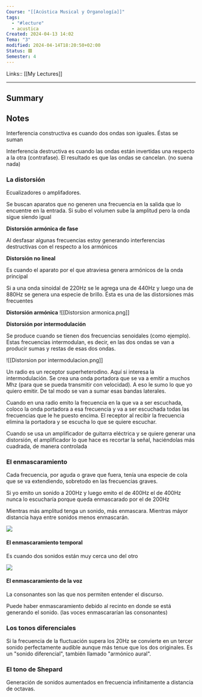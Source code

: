 ```yaml
---
Course: "[[Acústica Musical y Organología]]"
tags:
  - "#lecture"
  - acustica
Created: 2024-04-13 14:02
Tema: "3"
modified: 2024-04-14T18:20:50+02:00
Status: 🟥
Semester: 4
---
```

Links:: [[My Lectures]]
___

## Summary

## Notes

Interferencia constructiva es cuando dos ondas son iguales. Éstas se suman

Interferencia destructiva es cuando las ondas están invertidas una respecto a la otra (contrafase). El resultado es que las ondas se cancelan. (no suena nada)

### La distorsión

Ecualizadores o amplifadores.

Se buscan aparatos que no generen una frecuencia en la salida que lo encuentre en la entrada. Si subo el volumen sube la amplitud pero la onda sigue siendo igual

**Distorsión armónica de fase**

Al desfasar algunas frecuencias estoy generando interferencias destructivas con el respecto a los armónicos

**Distorsión no lineal** 

Es cuando el aparato por el que atraviesa genera armónicos de la onda principal

Si a una onda sinoidal de 220Hz se le agrega una de 440Hz y luego una de 880Hz se genera una especie de brillo. Ésta es una de las distorsiones más frecuentes

**Distorsión armónica**
![[Distorsion armonica.png]]

**Distorsión por intermodulación**

Se produce cuando se tienen dos frecuencias senoidales (como ejemplo). Estas frecuencias intermodulan, es decir, en las dos ondas se van a producir sumas y restas de esas dos ondas.

![[Distorsion por intermodulacion.png]]

Un radio es un receptor superheterodino. Aquí si interesa la intermodulación. Se crea una onda portadora que se va a emitir a muchos Mhz (para que se pueda transmitir con velocidad). A eso le sumo lo que yo quiero emitir. De tal modo se van a sumar esas bandas laterales.

Cuando en una radio emito la frecuencia en la que va a ser escuchada, coloco la onda portadora a esa frecuencia y va a ser escuchada todas las frecuencias que le he puesto encima. El receptor al recibir la frecuencia elimina la portadora y se escucha lo que se quiere escuchar.

Cuando se usa un amplificador de guitarra eléctrica y se quiere generar una distorsión, el amplificador lo que hace es recortar la señal, haciéndolas más cuadrada, de manera controlada

### El enmascaramiento

Cada frecuencia, por aguda o grave que fuera, tenía una especie de cola que se va extendiendo, sobretodo en las frecuencias graves.

Si yo emito un sonido a 200Hz y luego emito el de 400Hz el de 400Hz nunca lo escucharía porque queda enmascarado por el de 200Hz

Mientras más amplitud tenga un sonido, más enmascara. Mientras máyor distancia haya entre sonidos menos enmascarán.

![](https://youtube.com/watch?v=SSgz4vfs30w)


#### El enmascaramiento temporal

Es cuando dos sonidos están muy cerca uno del otro

![](https://www.youtube.com/watch?v=7NQvDoZMBM8)

#### El enmascaramiento de la voz

La consonantes son las que nos permiten entender el discurso. 

Puede haber enmascaramiento debido al recinto en donde se está generando el sonido. (las voces enmascararían las 
consonantes)

### Los tonos diferenciales

Si la frecuencia de la fluctuación supera los 20Hz se convierte en un tercer sonido perfectamente audible aunque más tenue que los dos originales. Es un "sonido diferencial", también llamado "armónico aural".

### El tono de Shepard

Generación de sonidos aumentados en frecuencia infinitamente a distancia de octavas.














